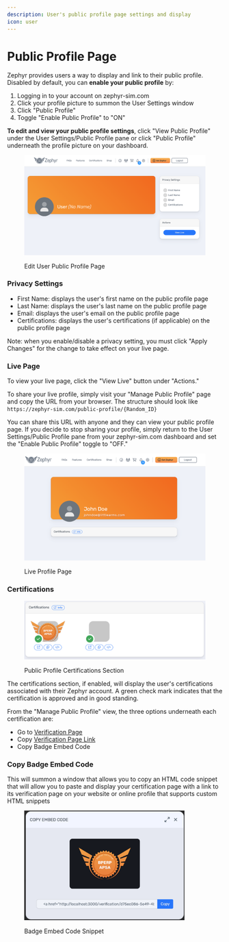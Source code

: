 ```yaml
---
description: User's public profile page settings and display
icon: user
---
```


# Public Profile Page

Zephyr provides users a way to display and link to their public profile. Disabled by default, you can **enable your public profile** by:

1. Logging in to your account on zephyr-sim.com
2. Click your profile picture to summon the User Settings window
3. Click "Public Profile"
4. Toggle "Enable Public Profile" to "ON"

**To edit and view your public profile settings**, click "View Public Profile" under the User Settings/Public Profile pane or click "Public Profile" underneath the profile picture on your dashboard.

<figure><img src="../.gitbook/assets/image (6).png" alt=""><figcaption><p>Edit User Public Profile Page</p></figcaption></figure>

### Privacy Settings

* First Name: displays the user's first name on the public profile page
* Last Name: displays the user's last name on the public profile page
* Email: displays the user's email on the public profile page
* Certifications: displays the user's certifications (if applicable) on the public profile page

Note: when you enable/disable a privacy setting, you must click "Apply Changes" for the change to take effect on your live page.

### Live Page

To view your live page, click the "View Live" button under "Actions."&#x20;

To share your live profile, simply visit your "Manage Public Profile" page and copy the URL from your browser. The structure should look like `https://zephyr-sim.com/public-profile/{Random_ID}`

You can share this URL with anyone and they can view your public profile page. If you decide to stop sharing your profile, simply return to the User Settings/Public Profile pane from your zephyr-sim.com dashboard and set the "Enable Public Profile" toggle to "OFF."

<figure><img src="../.gitbook/assets/image (15).png" alt=""><figcaption><p>Live Profile Page</p></figcaption></figure>

### **Certifications**

<figure><img src="../.gitbook/assets/image (8).png" alt=""><figcaption><p>Public Profile Certifications Section</p></figcaption></figure>

The certifications section, if enabled, will display the user's certifications associated with their Zephyr account. A green check mark indicates that the certification is approved and in good standing.

From the "Manage Public Profile" view, the three options underneath each certification are:

* Go to [Verification Page](../certifications/verify-a-certification.md)
* Copy [Verification Page Link](../certifications/verify-a-certification.md)
* Copy Badge Embed Code

### Copy Badge Embed Code

This will summon a window that allows you to copy an HTML code snippet that will allow you to paste and display your certification page with a link to its verification page on your website or online profile that supports custom HTML snippets

<figure><img src="../.gitbook/assets/image (9).png" alt="" width="375"><figcaption><p>Badge Embed Code Snippet</p></figcaption></figure>



